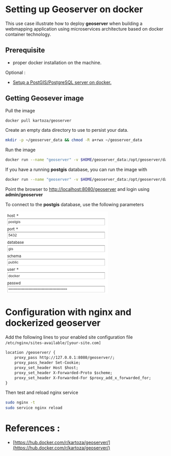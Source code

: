 # Setting up Geoserver on docker

This use case illustrate how to deploy **geoserver** when building a webmapping application using microservices architecture based on docker container technology.

## Prerequisite 

- proper docker installation on the machine.

Optional :

- [Setup a PostGIS/PostgreSQL server on docker.](./postgis-on-docker.md) 

## Getting Geosever image

Pull the image
```bash 
docker pull kartoza/geoserver
```

Create an empty data directory to use to persist your data.
```bash
mkdir -p ~/geoserver_data && chmod -R a+rwx ~/geoserver_data
```

Run the image
```bash
docker run --name "geoserver" -v $HOME/geoserver_data:/opt/geoserver/data_dir/mydata -p 8080:8080 -d -t kartoza/geoserver
```

If you have a running **postgis** database, you can run the image with 
```bash
docker run --name "geoserver" -v $HOME/geoserver_data:/opt/geoserver/data_dir/mydata --link postgis:postgis -p 8080:8080 -d -t kartoza/geoserver
```

Point the browser to [http://localhost:8080/geoserver](http://localhost:8080/geoserver) and login using **admin/geoserver**

To connect to the **postgis** database, use the following parameters

![](./images/connect-geoserver-to-postgis.png)

# Configuration with nginx and dockerized geoserver

Add the following lines to your enabled site configuration file  ```/etc/nginx/sites-available/[your-site.com]```

```
location /geoserver/ {
    proxy_pass http://127.0.0.1:8080/geoserver/;
    proxy_pass_header Set-Cookie;
    proxy_set_header Host $host;
    proxy_set_header X-Forwarded-Proto $scheme;
    proxy_set_header X-Forwarded-For $proxy_add_x_forwarded_for;
}
```

Then test and reload nginx service
```bash
sudo nginx -t
sudo service nginx reload
```

# References : 

- [https://hub.docker.com/r/kartoza/geoserver/](https://hub.docker.com/r/kartoza/geoserver/)

